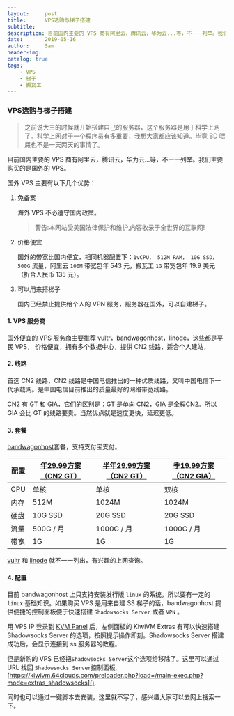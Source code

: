 ```yaml
---
layout:     post
title:      VPS选购与梯子搭建
subtitle:
description: 目前国内主要的 VPS 商有阿里云，腾讯云，华为云...等，不一一列举。我们主要购买的是国外的 VPS
date:       2019-05-16
author:     Sam
header-img: 
catalog: true
tags:
    - VPS 
    - 梯子 
    - 搬瓦工
---
```


### VPS选购与梯子搭建


> 之前说大三的时候就开始搭建自己的服务器，这个服务器是用于科学上网了。科学上网对于一个程序员有多重要，我想大家都应该知道。毕竟 BD 喂屎也不是一天两天的事情了。

目前国内主要的 VPS 商有阿里云，腾讯云，华为云...等，不一一列举。我们主要购买的是国外的 VPS。

国外 VPS 主要有以下几个优势：
1. 免备案

   海外 VPS 不必遵守国内政策。
   > 警告:本网站受美国法律保护和维护,内容收录于全世界的互联网!

2. 价格便宜

   国外的带宽比国内便宜，相同机器配置下：`1vCPU， 512M RAM， 10G SSD，500G` 流量，阿里云 `100M` 带宽包年 543 元，搬瓦工 `1G` 带宽包年 19.9 美元（折合人民币 135 元）。

3. 可以用来搭梯子

   国内已经禁止提供给个人的 VPN 服务，服务器在国外，可以自建梯子。
   
#### 1. VPS 服务商
国外便宜的 VPS 服务商主要推荐 vultr，bandwagonhost，linode，这些都是平民 VPS， 价格便宜，拥有多个数据中心，提供 CN2 线路，适合个人建站，

#### 2. 线路
首选 CN2 线路，CN2 线路是中国电信推出的一种优质线路，又叫中国电信下一代承载网。是中国电信目前推出的质量最好的网络带宽线路。

CN2 有 GT 和 GIA，它们的区别是：GT 是单向 CN2，GIA 是全程CN2。所以 GIA 会比 GT 的线路要贵。当然优点就是速度更快，延迟更低。

#### 3. 套餐
[bandwagonhost](https://bandwagonhost.com/)套餐，支持支付宝支付。

配置 | [年29.99方案（CN2 GT）](https://bwh1.net/aff.php?aff=544&pid=56) |[半年29.99方案（CN2 GT）](https://bwh1.net/aff.php?aff=544&pid=57) | [季19.99方案（CN2 GIA）](https://bwh1.net/aff.php?aff=544&pid=72)
---|---|---|---
CPU  | 单核       | 单核       | 双核
内存 | 512M       | 1024M      | 1024M
硬盘 | 10G SSD    | 20G SSD    | 20G SSD
流量 | 500G / 月  | 1000G / 月 | 1000G / 月
带宽 | 1G         | 1G         | 1G


[vultr](https://www.vultr.com/) 和 [linode](https://www.linode.com/) 就不一一列出，有兴趣的上网查询。


#### 4. 配置
目前 bandwagonhost 上只支持安装发行版 `linux` 的系统，所以要有一定的 `linux` 基础知识。如果购买 VPS 是用来自建 SS 梯子的话，bandwagonhost 提供便捷的控制面板便于快速搭建 `Shadowsocks Server` 或者 `VPN` 。

用 VPS IP 登录到 [KVM Panel](https://kiwivm.64clouds.com/) 后，左侧面板的 KiwiVM Extras 有可以快速搭建 Shadowsocks Server 的选项，按照提示操作即刻。Shadowsocks Server 搭建成功后，会显示连接到 ss 服务器的教程。

但是新购的 VPS 已经把`Shadowsocks Server`这个选项给移除了。这里可以通过 URL 找回 `Shadowsocks Server`控制面板, [https://kiwivm.64clouds.com/preloader.php?load=/main-exec.php?mode=extras_shadowsocks]().

同时也可以通过一键脚本去安装，这里就不写了，感兴趣大家可以去网上搜索一下。